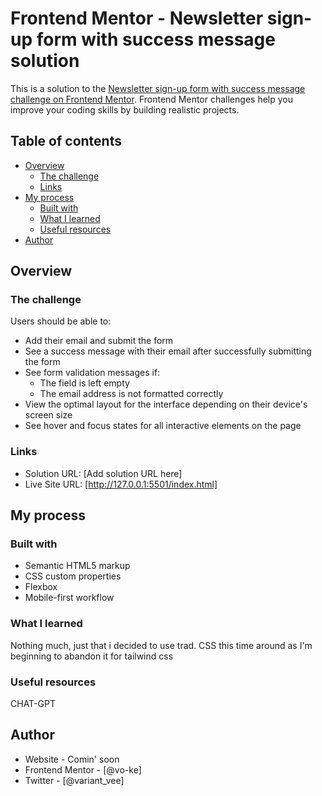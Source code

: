 # Frontend Mentor - Newsletter sign-up form with success message solution

This is a solution to the [Newsletter sign-up form with success message challenge on Frontend Mentor](https://www.frontendmentor.io/challenges/newsletter-signup-form-with-success-message-3FC1AZbNrv). Frontend Mentor challenges help you improve your coding skills by building realistic projects. 

## Table of contents

- [Overview](#overview)
  - [The challenge](#the-challenge)
  - [Links](#links)
- [My process](#my-process)
  - [Built with](#built-with)
  - [What I learned](#what-i-learned)
  - [Useful resources](#useful-resources)
- [Author](#author)


## Overview

### The challenge

Users should be able to:

- Add their email and submit the form
- See a success message with their email after successfully submitting the form
- See form validation messages if:
  - The field is left empty
  - The email address is not formatted correctly
- View the optimal layout for the interface depending on their device's screen size
- See hover and focus states for all interactive elements on the page


### Links

- Solution URL: [Add solution URL here]
- Live Site URL: [http://127.0.0.1:5501/index.html]

## My process

### Built with

- Semantic HTML5 markup
- CSS custom properties
- Flexbox
- Mobile-first workflow

### What I learned

Nothing much, just that i decided to use trad. CSS this time around as I'm beginning to abandon  it for tailwind css


### Useful resources
CHAT-GPT

## Author

- Website - Comin' soon
- Frontend Mentor - [@vo-ke]
- Twitter - [@variant_vee]


